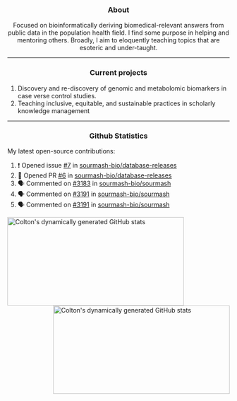 <!--
Inspiration derived from:
1. https://zzetao.github.io/awesome-github-profile/
2. https://github.com/spcanelon
3. https://github.com/tallguyjenks

Tools used:
1. https://github.com/anuraghazra/github-readme-stats
2. https://github.com/jamesgeorge007/github-activity-readme
3. https://github.com/topics/profile-readme
-->

<h3 align="center">About</h3>

<p align="center">
Focused on bioinformatically deriving biomedical-relevant answers from public data in the population health field. 
I find some purpose in helping and mentoring others. Broadly, I aim to eloquently teaching topics that are esoteric and under-taught.
</p>

---

<h3 align="center">Current projects</h3>

1. Discovery and re-discovery of genomic and metabolomic biomarkers in case verse control studies.
2. Teaching inclusive, equitable, and sustainable practices in scholarly knowledge management

---

<h3 align="center">Github Statistics</h3>

My latest open-source contributions:

<!--START_SECTION:activity-->
1. ❗ Opened issue [#7](https://github.com/sourmash-bio/database-releases/issues/7) in [sourmash-bio/database-releases](https://github.com/sourmash-bio/database-releases)
2. 💪 Opened PR [#6](https://github.com/sourmash-bio/database-releases/pull/6) in [sourmash-bio/database-releases](https://github.com/sourmash-bio/database-releases)
3. 🗣 Commented on [#3183](https://github.com/sourmash-bio/sourmash/issues/3183#issuecomment-2156098326) in [sourmash-bio/sourmash](https://github.com/sourmash-bio/sourmash)
4. 🗣 Commented on [#3191](https://github.com/sourmash-bio/sourmash/issues/3191#issuecomment-2156096453) in [sourmash-bio/sourmash](https://github.com/sourmash-bio/sourmash)
5. 🗣 Commented on [#3191](https://github.com/sourmash-bio/sourmash/issues/3191#issuecomment-2153157109) in [sourmash-bio/sourmash](https://github.com/sourmash-bio/sourmash)
<!--END_SECTION:activity-->

<a href="https://github.com/ccbaumler">
  <img height="200" width=400 align="left" alt="Colton's dynamically generated GitHub stats" src="https://github-readme-stats.vercel.app/api?username=ccbaumler&show_icons=true&title_color=434d58&icon_color=fa8072&ring_color=ba55d3"/>
</a>
<a href="https://github.com/ccbaumler">
  <img height="200" width=400 align="right" alt="Colton's dynamically generated GitHub stats" src="https://github-readme-stats.vercel.app/api/top-langs/?username=ccbaumler&layout=compact&langs_count=6&card_width=320&title_color=434d58&hide=Standard%20ML,%20TeX,%20Jupyter%20Notebook" />
</a>
